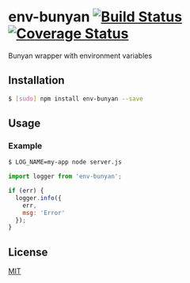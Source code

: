 # env-bunyan [![Build Status](https://travis-ci.org/SharonGrossman/env-bunyan.svg?branch=master)](https://travis-ci.org/SharonGrossman/env-bunyan)[![Coverage Status](https://coveralls.io/repos/github/SharonGrossman/env-bunyan/badge.svg?branch=master)](https://coveralls.io/github/SharonGrossman/env-bunyan?branch=master)
Bunyan wrapper with environment variables

## Installation
``` bash
$ [sudo] npm install env-bunyan --save
```

## Usage

### Example
``` bash
$ LOG_NAME=my-app node server.js
```
``` js
import logger from 'env-bunyan';

if (err) { 
  logger.info({
    err,
    msg: 'Error'
  });
}

```

## License

[MIT](LICENSE)
